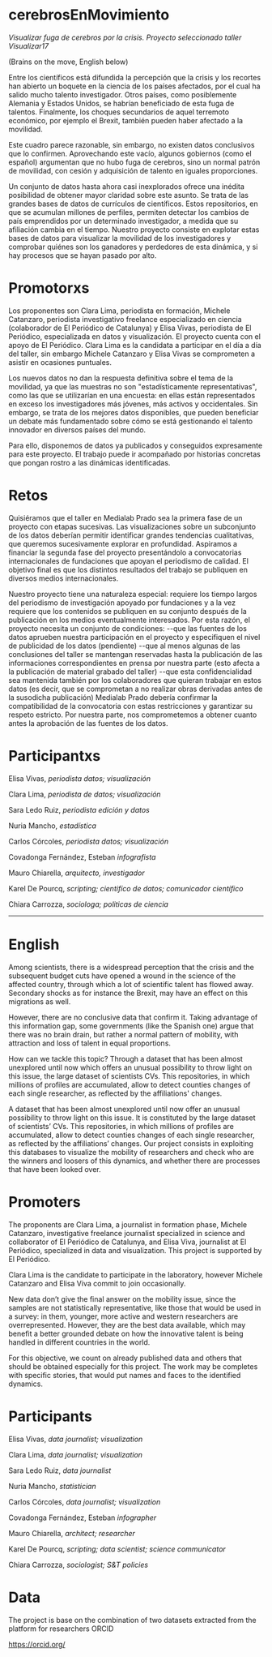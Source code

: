 # cerebrosEnMovimiento

*Visualizar fuga de cerebros por la crisis. Proyecto seleccionado
taller Visualizar17*

(Brains on the move, English below)

Entre los científicos está difundida la percepción que la crisis y los
recortes han abierto un boquete en la ciencia de los países afectados,
por el cual ha salido mucho talento investigador. Otros países, como
posiblemente Alemania y Estados Unidos, se habrían beneficiado de esta
fuga de talentos. Finalmente, los choques secundarios de aquel
terremoto económico, por ejemplo el Brexit, también pueden haber
afectado a la movilidad.

Este cuadro parece razonable, sin embargo, no existen datos
conclusivos que lo confirmen. Aprovechando este vacío, algunos
gobiernos (como el español) argumentan que no hubo fuga de cerebros,
sino un normal patrón de movilidad, con cesión y adquisición de
talento en iguales proporciones.

Un conjunto de datos hasta ahora casi inexplorados ofrece una inédita
posibilidad de obtener mayor claridad sobre este asunto. Se trata de
las grandes bases de datos de currículos de científicos. Estos
repositorios, en que se acumulan millones de perfiles, permiten
detectar los cambios de país emprendidos por un determinado
investigador, a medida que su afiliación cambia en el tiempo. Nuestro
proyecto consiste en explotar estas bases de datos para visualizar la
movilidad de los investigadores y comprobar quiénes son los ganadores
y perdedores de esta dinámica, y si hay procesos que se hayan pasado
por alto.

# Promotorxs

Los proponentes son Clara Lima, periodista en formación, Michele
Catanzaro, periodista investigativo freelance especializado en ciencia
(colaborador de El Periódico de Catalunya) y Elisa Vivas, periodista
de El Periódico, especializada en datos y visualización. El proyecto
cuenta con el apoyo de El Periódico. Clara Lima es la candidata a
participar en el día a día del taller, sin embargo Michele Catanzaro y
Elisa Vivas se comprometen a asistir en ocasiones puntuales.

Los nuevos datos no dan la respuesta definitiva sobre el tema de la
movilidad, ya que las muestras no son "estadísticamente
representativas", como las que se utilizarían en una encuesta: en
ellas están representados en exceso los investigadores más jóvenes,
más activos y occidentales. Sin embargo, se trata de los mejores datos
disponibles, que pueden beneficiar un debate más fundamentado sobre
cómo se está gestionando el talento innovador en diversos países del
mundo.

Para ello, disponemos de datos ya publicados y conseguidos
expresamente para este proyecto. El trabajo puede ir acompañado por
historias concretas que pongan rostro a las dinámicas identificadas.

# Retos

Quisiéramos que el taller en Medialab Prado sea la primera fase de un
proyecto con etapas sucesivas. Las visualizaciones sobre un
subconjunto de los datos deberían permitir identificar grandes
tendencias cualitativas, que queremos sucesivamente explorar en
profundidad. Aspiramos a financiar la segunda fase del proyecto
presentándolo a convocatorias internacionales de fundaciones que
apoyan el periodismo de calidad. El objetivo final es que los
distintos resultados del trabajo se publiquen en diversos medios
internacionales.

Nuestro proyecto tiene una naturaleza especial: requiere los tiempo
largos del periodismo de investigación apoyado por fundaciones y a la
vez requiere que los contenidos se publiquen en su conjunto después de
la publicación en los medios eventualmente interesados. Por esta
razón, el proyecto necesita un conjunto de condiciones: --que las
fuentes de los datos aprueben nuestra participación en el proyecto y
especifiquen el nivel de publicidad de los datos (pendiente) --que al
menos algunas de las conclusiones del taller se mantengan reservadas
hasta la publicación de las informaciones correspondientes en prensa
por nuestra parte (esto afecta a la publicación de material grabado
del taller) --que esta confidencialidad sea mantenida también por los
colaboradores que quieran trabajar en estos datos (es decir, que se
comprometan a no realizar obras derivadas antes de la susodicha
publicación) Medialab Prado debería confirmar la compatibilidad de la
convocatoria con estas restricciones y garantizar su respeto
estricto. Por nuestra parte, nos comprometemos a obtener cuanto antes
la aprobación de las fuentes de los datos.

# Participantxs
Elisa	Vivas,	*periodista datos; visualización*

Clara	Lima,	*periodista de datos; visualización*

Sara Ledo Ruiz,	*periodista edición y datos*

Nuria	Mancho,	*estadística*

Carlos	Córcoles,	*periodista datos; visualización*

Covadonga	Fernández, Esteban	*infografista*

Mauro	Chiarella,	*arquitecto, investigador*

Karel	De Pourcq,	*scripting; cientifíco de datos; comunicador científico*

Chiara	Carrozza,	*sociologa; politicas de ciencia*


--------------

# English

Among scientists, there is a widespread perception that the crisis and
the subsequent budget cuts have opened a wound in the science of the
affected country, through which a lot of scientific talent has flowed
away. Secondary shocks as for instance the Brexit, may have an effect
on this migrations as well.

However, there are no conclusive data that confirm it. Taking
advantage of this information gap, some governments (like the Spanish
one) argue that there was no brain drain, but rather a normal pattern
of mobility, with attraction and loss of talent in equal proportions.

How can we tackle this topic? Through a dataset that has been almost
unexplored until now which offers an unusual possibility to throw
light on this issue, the large dataset of scientists CVs. This
repositories, in which millions of profiles are accumulated, allow to
detect counties changes of each single researcher, as reflected by the
affiliations' changes.

A dataset that has been almost unexplored until now offer an unusual
possibility to throw light on this issue. It is constituted by the
large dataset of scientists’ CVs. This repositories, in which millions
of profiles are accumulated, allow to detect counties changes of each
single researcher, as reflected by the affiliations’ changes. Our
project consists in exploiting this databases to visualize the
mobility of researchers and check who are the winners and loosers of
this dynamics, and whether there are processes that have been looked
over.

# Promoters

The proponents are Clara Lima, a journalist in formation phase,
Michele Catanzaro, investigative freelance journalist specialized in
science and collaborator of El Periódico de Catalunya, and Elisa Viva,
journalist at El Periódico, specialized in data and
visualization. This project is supported by El Periódico.

Clara Lima is the candidate to participate in the laboratory, however
Michele Catanzaro and Elisa Viva commit to join occasionally.

New data don’t give the final answer on the mobility issue, since the
samples are not statistically representative, like those that would be
used in a survey: in them, younger, more active and western
researchers are overrepresented. However, they are the best data
available, which may benefit a better grounded debate on how the
innovative talent is being handled in different countries in the
world.

For this objective, we count on already published data and others that
should be obtained especially for this project. The work may be
completes with specific stories, that would put names and faces to the
identified dynamics.


# Participants

Elisa	Vivas,	*data journalist; visualization*

Clara	Lima,	*data journalist; visualization*

Sara Ledo Ruiz,	*data journalist*

Nuria	Mancho,	*statistician*

Carlos	Córcoles,	*data journalist; visualization*

Covadonga	Fernández, Esteban	*infographer*

Mauro	Chiarella,	*architect; researcher*

Karel	De Pourcq,	*scripting; data scientist; science communicator*

Chiara	Carrozza,	*sociologist; S&T policies*


# Data

The project is base on the combination of two datasets extracted from the platform for researchers ORCID

 https://orcid.org/
